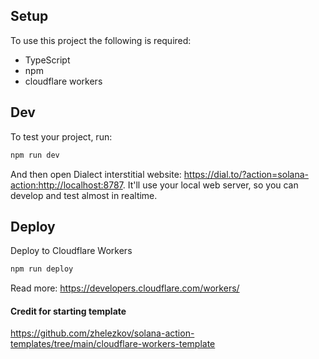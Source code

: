 ## Setup

To use this project the following is required:
 - TypeScript
 - npm
 - cloudflare workers

## Dev

To test your project, run:

```sh
npm run dev
```

And then open Dialect interstitial website: https://dial.to/?action=solana-action:http://localhost:8787. It'll use your local web server, so you can develop and test almost in realtime.

## Deploy

Deploy to Cloudflare Workers

```sh
npm run deploy
```

Read more: https://developers.cloudflare.com/workers/

#### Credit for starting template

https://github.com/zhelezkov/solana-action-templates/tree/main/cloudflare-workers-template
